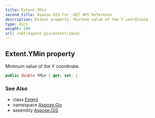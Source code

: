 ```yaml
---
title: Extent.YMin
second_title: Aspose.GIS for .NET API Reference
description: Extent property. Minimum value of the Y coordinate.
type: docs
weight: 100
url: /net/aspose.gis/extent/ymin/
---
```

## Extent.YMin property

Minimum value of the Y coordinate.

```csharp
public double YMin { get; set; }
```

### See Also

* class [Extent](../)
* namespace [Aspose.Gis](../../extent/)
* assembly [Aspose.GIS](../../../)



